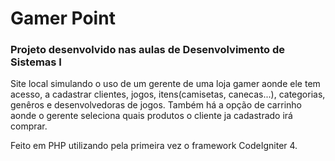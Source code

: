 # Gamer Point

### Projeto desenvolvido nas aulas de Desenvolvimento de Sistemas I

Site local simulando o uso de um gerente de uma loja gamer aonde ele tem acesso, a cadastrar clientes, jogos, itens(camisetas, canecas...), categorias, genêros e desenvolvedoras de jogos. Também há a opção de carrinho aonde o gerente seleciona quais produtos o cliente ja cadastrado irá comprar.

Feito em PHP utilizando pela primeira vez o framework CodeIgniter 4.
